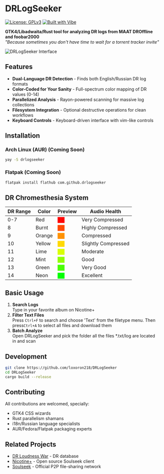 # DRLogSeeker

[![License: GPLv3](https://img.shields.io/badge/License-GPLv3-blue.svg)](https://www.gnu.org/licenses/gpl-3.0)
[![Built with Vibe](https://img.shields.io/badge/Built%20With-▚Cursor%20AI%20Vibe-7B42F6.svg)](https://cursor.so)

**GTK4/Libadwaita/Rust tool for analyzing DR logs from MAAT DROffline and foobar2000**  
*"Because sometimes you don't have time to wait for a torrent tracker invite"*

![DRLogSeeker Interface](https://github.com/user-attachments/assets/70de874c-69e1-494d-9c25-2191323f1053)

## Features
- **Dual-Language DR Detection** - Finds both English/Russian DR log formats
- **Color-Coded for Your Sanity** - Full-spectrum color mapping of DR values (0-14)
- **Parallelized Analysis** - Rayon-powered scanning for massive log collections
- **Filesystem Integration** - Optional destructive operations for clean workflows
- **Keyboard Controls** - Keyboard-driven interface with vim-like controls

## Installation

### Arch Linux (AUR) (Coming Soon)
```bash
yay -S drlogseeker
```

### Flatpak (Coming Soon)
```bash
flatpak install flathub com.github.drlogseeker
```

## DR Chromesthesia System

| DR Range | Color       | Preview   | Audio Health         |
|----------|-------------|-----------|----------------------|
| 0-7      | Red      | <span style="color: #FF0000">██</span> | Very Compressed      |
| 8        | Burnt    | <span style="color: #FF4800">██</span> | Highly Compressed    |
| 9        | Orange   | <span style="color: #FF9100">██</span> | Compressed           |
| 10       | Yellow   | <span style="color: #FFD900">██</span> | Slightly Compressed  |
| 11       | Lime     | <span style="color: #D9FF00">██</span> | Moderate             |
| 12       | Mint     | <span style="color: #90FF00">██</span> | Good                 |
| 13       | Green    | <span style="color: #48FF00">██</span> | Very Good            |
| 14       | Neon     | <span style="color: #0F0">██</span>    | Excellent            |

## Basic Usage
1. **Search Logs**  
   Type in your favorite album on Nicotine+
2. **Filter Text Files**  
   Press `Ctrl+F` to search and choose 'Text' from the filetype menu. Then press`Ctrl+A` to select all files and download them
3. **Batch Analyze**  
   Open DRLogSeeker and pick the folder all the files *.txt/log are located in and scan

## Development

```bash
git clone https://github.com/loxoron218/DRLogSeeker
cd DRLogSeeker
cargo build --release
```

## Contributing
All contributions are welcomed, specially:
- GTK4 CSS wizards
- Rust parallelism shamans
- i18n/Russian language specialists
- AUR/Fedora/Flatpak packaging experts

## Related Projects
- [DR Loudness War](https://dr.loudness-war.info/) - DR database
- [Nicotine+](https://nicotine-plus.org/) - Open source Soulseek client
- [Soulseek](https://www.slsknet.org/) - Official P2P file-sharing network
